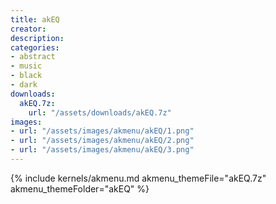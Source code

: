 ```yaml
---
title: akEQ
creator:
description: 
categories:
- abstract
- music
- black
- dark
downloads:
  akEQ.7z:
    url: "/assets/downloads/akEQ.7z"
images:
- url: "/assets/images/akmenu/akEQ/1.png"
- url: "/assets/images/akmenu/akEQ/2.png"
- url: "/assets/images/akmenu/akEQ/3.png"
---
```


{% include kernels/akmenu.md akmenu_themeFile="akEQ.7z" akmenu_themeFolder="akEQ" %}
